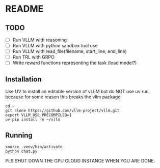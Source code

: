 # README

## TODO

- [ ] Run VLLM with reasoning
- [ ] Run VLLM with python sandbox tool use
- [ ] Run VLLM with read_file(filename, start_line, end_line)
- [ ] Run TRL with GRPO
- [ ] Write reward functions representing the task (load model?)

## Installation

Use UV to install an editable version of vLLM but do NOT use uv run because for some reason this
breaks the vllm package.

```
cd ~
git clone https://github.com/vllm-project/vllm.git
export VLLM_USE_PRECOMPILED=1
uv pip install -e ~/vllm
```

## Running

```
source .venv/bin/activate
python chat.py
```

PLS SHUT DOWN THE GPU CLOUD INSTANCE WHEN YOU ARE DONE.